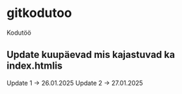 # gitkodutoo
Kodutöö

## Update kuupäevad mis kajastuvad ka index.htmlis

Update 1 ->     26.01.2025
Update 2 ->     27.01.2025

